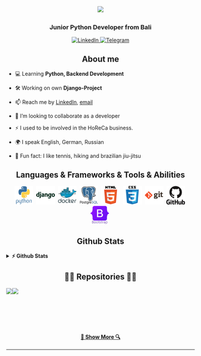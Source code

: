 <h1 align="center">
  <a href="https://git.io/typing-svg">
    <img src="https://readme-typing-svg.herokuapp.com/?lines=Hello,+There!+👋;This+is+Paul+Koltsov....;Nice+to+meet+you!&center=true&size=30">
  </a>
</h1>

<div id="header" align="center">
    <h3>Junior Python Developer from Bali</h3>
</div>

<div id="socials" align="center">
    <a href="https://www.linkedin.com/in/eminencesaul/">
    <img src="https://img.shields.io/badge/LinkedIn-blue?style=for-the-badge&logo=linkedin&logoColor=white" alt="LinkedIn"/>
  </a>
  <a href="https://t.me/em_saul">
    <img src="https://img.shields.io/badge/Telegram-blue?style=for-the-badge&logo=telegram&logoColor=white" alt="Telegram"/>
  </a>
</div>

<h2 align="center"> About me </h2>

- 💻 Learning **Python, Backend Development**

- 🛠 Working on own **Django-Project**

- 📫 Reach me by [LinkedIn](https://www.linkedin.com/in/eminencesaul/), [email](mailto:k.pavel080@gmail.com)

- 👯 I’m looking to collaborate as a developer
 
- ⚡ I used to be involved in the HoReCa business.

- 🌍 I speak English, German, Russian

- 👾 Fun fact: I like tennis, hiking and brazilian jiu-jitsu 



<h2 align="center"> Languages & Frameworks & Tools & Abilities </h2>
<p align="center">
<img src="https://github.com/devicons/devicon/blob/master/icons/python/python-original-wordmark.svg" title="sql" width="50" height="50"/>&nbsp;
<img src="https://github.com/devicons/devicon/blob/master/icons/django/django-plain-wordmark.svg" title="sql" width="50" height="50"/>&nbsp;
<img src="https://github.com/devicons/devicon/blob/master/icons/docker/docker-original-wordmark.svg" title="sql" width="50" height="50"/>&nbsp;
<img src="https://github.com/devicons/devicon/blob/master/icons/postgresql/postgresql-original-wordmark.svg" title="sql" width="50" height="50"/>&nbsp;
<img src="https://github.com/devicons/devicon/blob/master/icons/html5/html5-original-wordmark.svg" title="html" width="50" height="50"/>&nbsp;
<img src="https://github.com/devicons/devicon/blob/master/icons/css3/css3-original-wordmark.svg" title="css" width="50" height="50"/>&nbsp;
<img src="https://github.com/devicons/devicon/blob/master/icons/git/git-original-wordmark.svg" title="git" width="50" height="50"/>&nbsp;
<img src="https://github.com/devicons/devicon/blob/master/icons/github/github-original-wordmark.svg" title="git" width="50" height="50"/>&nbsp;
<img src="https://github.com/devicons/devicon/blob/master/icons/bootstrap/bootstrap-original-wordmark.svg" title="bootstrap" width="50" height="50"/>&nbsp;
</p>

<h2 align="center">Github Stats</h2>
<details>
  <summary><b>⚡ Github Stats</b></summary>
<div id="stat" align="center">
    <img src="https://github-profile-summary-cards.vercel.app/api/cards/profile-details?username=griseeminence&theme=github_dark" alt=""/>
    <img src="https://github-profile-summary-cards.vercel.app/api/cards/most-commit-language?username=griseeminence&theme=github_dark" alt=""/>
     <img src="https://github-profile-summary-cards.vercel.app/api/cards/stats?username=griseeminence&theme=github_dark" alt=""/>
</div>
</details>

<h2 align="center">👨‍💻 Repositories 👨‍💻</h2>

<div width="100%" align="center">
  <a align="left" href="https://github.com/griseeminence/Algorithms" title="Algorithms"><img align="left" height="115" src="https://github-readme-stats.vercel.app/api/pin/?username=griseeminence&repo=Algorithms&theme=react&border_color=61dafb&border_radius=10"></a>
</div>

<div width="100%" align="center">
  <a align="left" href="https://github.com/griseeminence/sold" title="S_O_L_D"><img align="left" height="115" src="https://github-readme-stats.vercel.app/api/pin/?username=griseeminence&repo=sold&theme=react&border_color=61dafb&border_radius=10"></a>
</div>
<br/><br/><br/><br/><br/><br/>

<h4 align="center">
  <a href="https://github.com/griseeminence?tab=repositories" title="Show Repositories">🔎 Show More 🔍</a>
</h4>


---
